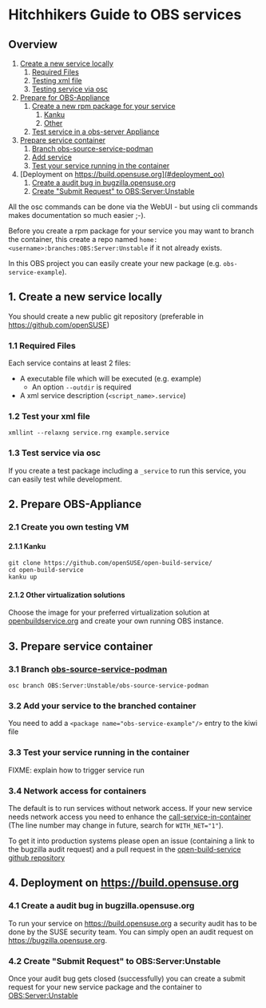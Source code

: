 # Hitchhikers Guide to OBS services

## Overview

1. [Create a new service locally](#1-create-a-new-service-locally)
   1. [Required Files](#11-required-files)
   2. [Testing xml file](#test_xml_file)
   3. [Testing service via osc](#test_via_osc)
2. [Prepare for OBS-Appliance](#prepare_obs_appliance)
   1. [Create a new rpm package for your service](#create_testing_vm)
      1. [Kanku](#create_testing_vm_kanku)
      2. [Other](#create_testing_vm_other)
   2. [Test service in a obs-server Appliance](#)
3. [Prepare service container](#prepare_service_container)
   1. [Branch obs-source-service-podman](#branch_service_container)
   2. [Add service](#add_service_to_container)
   3. [Test your service running in the container](#test_service_container)
4. [Deployment on https://build.opensuse.org](#deployment_oo)
   1. [Create a audit bug in bugzilla.opensuse.org](#create_audit_bug)
   2. [Create "Submit Request" to OBS:Server:Unstable](#create_sr)


All the osc commands can be done via the WebUI - 
but using cli commands makes documentation so much easier ;-).

Before you create a rpm package for your service you may want to branch the container,
this create a repo named `home:<username>:branches:OBS:Server:Unstable` if it 
not already exists.

In this OBS project you can easily create your new package (e.g. `obs-service-example`).


## 1. Create a new service locally

You should create a new public git repository (preferable in https://github.com/openSUSE)


### 1.1 Required Files


Each service contains at least 2 files:

* A executable file which will be executed (e.g. example)
  * An option `--outdir` is required
* A xml service description (`<script_name>.service`)


### <a name=test_xml_file>1.2 Test your xml file</a>


```
xmllint --relaxng service.rng example.service
```


### <a name=test_via_osc>1.3 Test service via osc</a>

If you create a test package including a `_service` to run this service, you can easily 
test while development.


## <a name=prepare_obs_appliance>2. Prepare OBS-Appliance</a>

### <a name=create_testing_vm>2.1 Create you own testing VM</a>

#### <a name=create_testing_vm_kanku>2.1.1 Kanku</a>

```
git clone https://github.com/openSUSE/open-build-service/
cd open-build-service
kanku up
```


#### <a name=create_testing_vm_other>2.1.2 Other virtualization solutions</a>

Choose the image for your preferred virtualization solution at [openbuildservice.org](https://openbuildservice.org/download/other/)
and create your own running OBS instance.


## <a name=prepare_service_container>3. Prepare service container</a>

### <a name=branch_service_container>3.1 Branch [obs-source-service-podman](https://build.opensuse.org/package/show/OBS:Server:Unstable/obs-source-service-podman)</a>


```
osc branch OBS:Server:Unstable/obs-source-service-podman
```

### <a name=add_service_to_container>3.2 Add your service to the branched container</a>

You need to add a `<package name="obs-service-example"/>` entry to the kiwi file


### <a name=test_service_container>3.3 Test your service running in the container</a>

FIXME: explain how to trigger service run


### 3.4 Network access for containers

The default is to run services without network access. If your new service needs
network access you need to enhance the [call-service-in-container](https://github.com/openSUSE/open-build-service/blob/master/src/backend/call-service-in-container#L72)
(The line number may change in future, search for `WITH_NET="1"`).

To get it into production systems please open an issue 
(containing a link to the bugzilla audit request) and a pull request in the [open-build-service github repository](https://github.com/openSUSE/open-build-service/)


## <a name=deployment_oo>4. Deployment on https://build.opensuse.org</a>


### <a name=create_audit_bug>4.1 Create a audit bug in bugzilla.opensuse.org</a>

To run your service on https://build.opensuse.org a security audit has to be done
by the SUSE security team. You can simply open an audit request on 
https://bugzilla.opensuse.org. 


### <a name=create_sr>4.2 Create "Submit Request" to OBS:Server:Unstable</a>

Once your audit bug gets closed (successfully) you can create a submit request
for your new service package and the container to
[OBS:Server:Unstable](https://build.opensuse.org/project/show/OBS:Server:Unstable)
